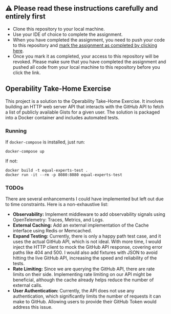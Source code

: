 ## :warning: Please read these instructions carefully and entirely first
* Clone this repository to your local machine.
* Use your IDE of choice to complete the assignment.
* When you have completed the assignment, you need to  push your code to this repository and [mark the assignment as completed by clicking here](https://app.snapcode.review/submission_links/0b0cdb7e-b3fd-431c-8a99-40e0a1128ceb).
* Once you mark it as completed, your access to this repository will be revoked. Please make sure that you have completed the assignment and pushed all code from your local machine to this repository before you click the link.

## Operability Take-Home Exercise

This project is a solution to the Operability Take-Home Exercise. It involves building an HTTP web server API that interacts with the GitHub API to fetch a list of publicly available Gists for a given user. The solution is packaged into a Docker container and includes automated tests.

### Running

If `docker-compose` is installed, just run:

```
docker-compose up
```

If not:
```
docker build -t equal-experts-test .
docker run -it --rm -p 8080:8080 equal-experts-test
```

### TODOs

There are several enhancements I could have implemented but left out due to time constraints. Here is a non-exhaustive list:

- **Observability:** Implement middleware to add observability signals using OpenTelemetry: Traces, Metrics, and Logs.
- **External Caching:** Add an external implementation of the Cache interface using Redis or Memcached.
- **Expand Testing:** Currently, there is only a happy path test case, and it uses the actual GitHub API, which is not ideal. With more time, I would inject the HTTP client to mock the GitHub API response, covering error paths like 404 and 500. I would also add fixtures with JSON to avoid hitting the live GitHub API, increasing the speed and reliability of the tests.
- **Rate Limiting:** Since we are querying the GitHub API, there are rate limits on their side. Implementing rate limiting on our API might be beneficial, although the cache already helps reduce the number of external calls.
- **User Authentication:** Currently, the API does not use any authentication, which significantly limits the number of requests it can make to GitHub. Allowing users to provide their GitHub Token would address this issue.